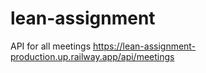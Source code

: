 # lean-assignment

API for all meetings https://lean-assignment-production.up.railway.app/api/meetings
